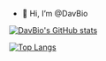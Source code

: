 - 👋 Hi, I’m @DavBio

[![DavBio's GitHub stats](https://github-readme-stats.vercel.app/api?username=davbio&count_private=true)](https://github.com/anuraghazra/github-readme-stats)


[![Top Langs](https://github-readme-stats.vercel.app/api/top-langs/?username=davbio&layout=compact&langs_count=8&count_private=true)](https://github.com/anuraghazra/github-readme-stats)
